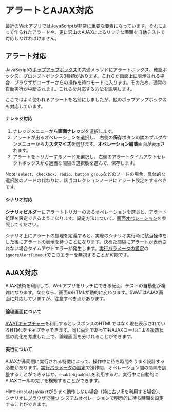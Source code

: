 アラートとAJAX対応
===

最近のWebアプリではJavaScriptが非常に重要な要素になっています。それによって作られたアラートや、更に沢山のAJAXによるリッチな画面を自動テストで対応しなければけません。

アラート対応
---

JavaScriptの[ポップアップボックス](http://www.w3schools.com/js/js_popup.asp)の共通メッソドにアラートボックス、確認ボックス、プロンプトボックス3種類があります。これらが画面上に表示される場合、ブラウザがユーザーからの操作を待つモードに入ります。そのため、通常の自動実行が中断されます。これらを対応する方法を説明します。

ここではよく使われるアラートを名前にしましたが、他のポップアップボックスも対応しています。

#### ナレッジ対応

1. ナレッジメニューから**画面ナレッジ**を選択します。
2. アラートが出るオペレーションを選択し、 右側の**保存**ボタンの隣の<span class="caret"></span>プルダウンメニューから**カスタマイズ**を選びます。**オペレーション編集**画面が表示されます。
3. アラートをトリガーするノードを選択し、右側のアラートタイムアウトセレクトボックスから適当な間隔の選択肢を選んで、保存します。

Note: `select`、`checkbox`、`radio`、`button group`などのノードの場合、具体的な選択肢のノードの代わりに、該当コレクションノードにアラート設定をするべきです。

#### シナリオ対応

**シナリオビルダー**にアラートトリガーのあるオペレーションを選ぶと、アラート処理を設定できるようになります。設定方法について、[画面オペレーション](ref_web_operation.md#アラート処理)を参照してください。

シナリオ上にアラートの処理を定義すると、実際のシナリオ実行時に該当操作をした後にアラートの表示を待つことになります。決めた間隔にアラートが表示されない場合タイムアウトエラーが発生します。[実行パラメータの設定](setup_execservices.md#実行パラメータの設定)の`ignoreAlertTimeout`でこのエラーを無視することが可能です。

AJAX対応
---

AJAX技術を利用して、Webアプリをリッチにできる反面、テストの自動化が複雑になります。なぜなら、画面のHTMLが動的に変わります。SWATはAJAX画面に対応していますが、注意すべき点があります。

#### 論理画面について

[SWATキャプチャー](setup_tools.md#SWATキャプチャー)を利用するとレスポンスのHTMLではなく現在表示されているHTMLをキャプチャできます。同じ画面であってもAJAXコールによる複数状態の変化を考慮した上で、論理画面を分けれることができます。

#### 実行について

AJAXが非同期に実行される特徴によって、操作中に待ち時間をうまく設計する必要があります。[実行パラメータの設定](setup_execservices.md#実行パラメータの設定)で操作間、オペレーション間の間隔を調整することができるほか、`enableAjaxWait`を利用すると、実行中に自動的にAJAXコールの完了を検知することができます。

Hint: `enableAjaxWait`がうまく動作しない場合（特に古いIEを利用する場合）、シナリオに[ブラウザで待つ](ref_sys_operation.md#オペレーション_-_ブラウザで待つ_) システムオペレーションで明示的に待ち時間を設定することができます。